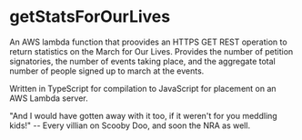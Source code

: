 # getStatsForOurLives

An AWS lambda function that proovides an HTTPS GET REST operation to return statistics on the March for Our Lives.  Provides the number of petition signatories, the number of events taking place, and the aggregate total number of people signed up to march at the events.

Written in TypeScript for compilation to JavaScript for placement on an AWS Lambda server.

"And I would have gotten away with it too, if it weren't for you meddling kids!" -- Every villian on Scooby Doo, and soon the NRA as well.
